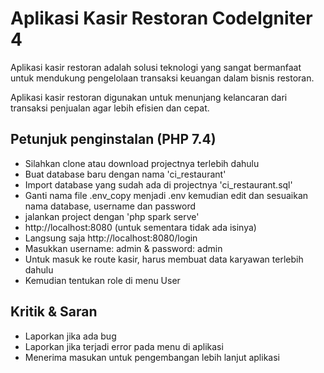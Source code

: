# Aplikasi Kasir Restoran CodeIgniter 4

Aplikasi kasir restoran adalah solusi teknologi yang sangat bermanfaat untuk mendukung pengelolaan transaksi keuangan dalam bisnis restoran.

Aplikasi kasir restoran digunakan untuk menunjang kelancaran dari transaksi penjualan agar lebih efisien dan cepat.

## Petunjuk penginstalan (PHP 7.4)

- Silahkan clone atau download projectnya terlebih dahulu
- Buat database baru dengan nama 'ci_restaurant'
- Import database yang sudah ada di projectnya 'ci_restaurant.sql'
- Ganti nama file .env_copy menjadi .env kemudian edit dan sesuaikan nama database, username dan password
- jalankan project dengan 'php spark serve'
- http://localhost:8080 (untuk sementara tidak ada isinya)
- Langsung saja http://localhost:8080/login
- Masukkan username: admin & password: admin
- Untuk masuk ke route kasir, harus membuat data karyawan terlebih dahulu
- Kemudian tentukan role di menu User

## Kritik & Saran

- Laporkan jika ada bug
- Laporkan jika terjadi error pada menu di aplikasi
- Menerima masukan untuk pengembangan lebih lanjut aplikasi
